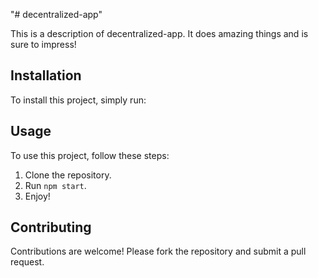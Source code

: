 "# decentralized-app"

This is a description of decentralized-app. It does amazing things and is sure to impress!

## Installation

To install this project, simply run:


## Usage

To use this project, follow these steps:

1. Clone the repository.
2. Run `npm start`.
3. Enjoy!

## Contributing

Contributions are welcome! Please fork the repository and submit a pull request.
